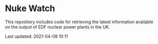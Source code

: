 # Nuke Watch

This repository includes code for retrieving the latest information available on the output of EDF nuclear power plants in the UK.

Last updated: 2021-04-08 10:11